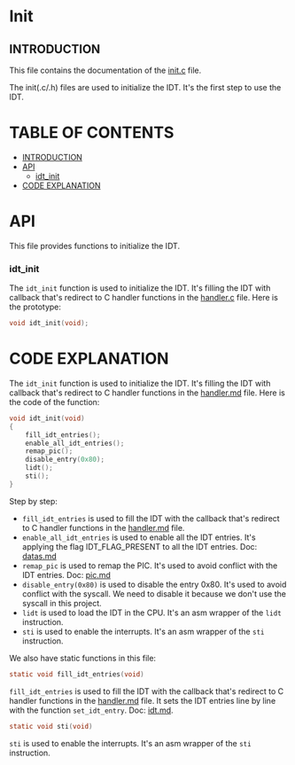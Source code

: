 # Init

## INTRODUCTION <a name="introduction"></a>

This file contains the documentation of the [init.c](../../../../src/drivers/idt/init.c) file.

The init(.c/.h) files are used to initialize the IDT. It's the first step to use the IDT.

# TABLE OF CONTENTS

- [INTRODUCTION](#introduction)
- [API](#api)
    - [idt_init](#idt_init)
- [CODE EXPLANATION](#code-explanation)

# API <a name="api"></a>

This file provides functions to initialize the IDT.

### idt_init <a name="#idt-init"></a>

The `idt_init` function is used to initialize the IDT. It's filling the IDT with callback that's redirect to C handler functions in the [handler.c](../../../../src/drivers/idt/handler.c) file.
Here is the prototype:
```c
void idt_init(void);
```

# CODE EXPLANATION <a name="code-explanation"></a>

The `idt_init` function is used to initialize the IDT. It's filling the IDT with callback that's redirect to C handler functions in the [handler.md](handler.md) file.
Here is the code of the function:
```c
void idt_init(void)
{
    fill_idt_entries();
    enable_all_idt_entries();
    remap_pic();
    disable_entry(0x80);
    lidt();
    sti();
}
```
Step by step:
- `fill_idt_entries` is used to fill the IDT with the callback that's redirect to C handler functions in the [handler.md](handler.md) file. 
- `enable_all_idt_entries` is used to enable all the IDT entries. It's applying the flag IDT_FLAG_PRESENT to all the IDT entries. Doc: [datas.md](datas.md)
- `remap_pic` is used to remap the PIC. It's used to avoid conflict with the IDT entries. Doc: [pic.md](../pic.md)
- `disable_entry(0x80)` is used to disable the entry 0x80. It's used to avoid conflict with the syscall. We need to disable it because we don't use the syscall in this project.
- `lidt` is used to load the IDT in the CPU. It's an asm wrapper of the `lidt` instruction.
- `sti` is used to enable the interrupts. It's an asm wrapper of the `sti` instruction.

We also have static functions in this file:

```c
static void fill_idt_entries(void)
```
`fill_idt_entries` is used to fill the IDT with the callback that's redirect to C handler functions in the [handler.md](handler.md) file. It sets the IDT entries line by line with the function `set_idt_entry`. Doc: [idt.md](idt.md).

```c
static void sti(void)
```
`sti` is used to enable the interrupts. It's an asm wrapper of the `sti` instruction.
